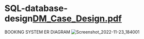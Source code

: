 # SQL-database-design[DM_Case_Design.pdf](https://github.com/Jackson1611/SQL-database-design/files/10745240/DM_Case_Design.pdf)
BOOKING SYSTEM ER DIAGRAM
![Screenshot_2022-11-23_184001](https://user-images.githubusercontent.com/103312138/219092133-7ce096aa-6cf2-4eee-80c1-28135605f6e4.jpg)



